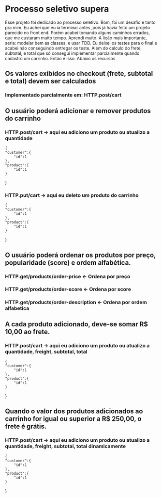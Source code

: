 # Processo seletivo supera

<p>Esse projeto foi dedicado ao processo seletivo. Bom, foi um desafio e tanto pra mim. Eu achei que eu ia terminar antes ,pois já havia feito um projeto parecido no front end. Porém acabei tomando alguns caminhos errados, que me custaram muito tempo. Aprendi muito. A lição mais importante, seria: modelar bem as classes, e usar TDD.
Eu deixei os testes para o final e acabei não conseguindo entregar os teste. Além do 
calculo do frete, subtotal, e total que só consegui implementar parcialmente quando cadastro um carrinho. Então é isso. Abaixo os recursos</p>

## Os valores exibidos no checkout (frete, subtotal e total) devem ser calculados 

### Implementado parcialmente em: HTTP.post/cart

## O usuário poderá adicionar e remover produtos do carrinho

### HTTP.post/cart -> aqui eu adiciono um produto ou atualizo a quantidade
    {
    "customer":{
        "id":1
    },
    "product":{
        "id":1
    }
}

### HTTP.put/cart -> aqui eu deleto um produto do carrinho
    {
    "customer":{
        "id":1
    },
    "product":{
        "id":1
    }
}

## O usuário poderá ordenar os produtos por preço, popularidade (score) e ordem alfabética.

### HTTP.get/products/order-price <- Ordena por preço

### HTTP.get/products/order-score <- Ordena por score

### HTTP.get/products/order-description <- Ordena por ordem alfabetica

## A cada produto adicionado, deve-se somar R$ 10,00 ao frete.

### HTTP.post/cart -> aqui eu adiciono um produto ou atualizo a quantidade, freight, subtotal, total
    {
    "customer":{
        "id":1
    },
    "product":{
        "id":1
    }
}

## Quando o valor dos produtos adicionados ao carrinho for igual ou superior a R$ 250,00, o frete é grátis.

### HTTP.post/cart -> aqui eu adiciono um produto ou atualizo a quantidade, freight, subtotal, total dinamicamente
    {
    "customer":{
        "id":1
    },
    "product":{
        "id":1
    }
}